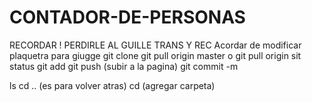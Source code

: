 # CONTADOR-DE-PERSONAS
RECORDAR ! PERDIRLE AL GUILLE TRANS Y REC
Acordar de modificar plaquetra para giugge
git clone
git pull origin master o git pull origin
sit status
git add
git push (subir a la pagina)
git commit -m


ls
cd .. (es para volver atras)
cd (agregar carpeta) 

